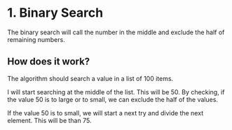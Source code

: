 # 1. Binary Search
The binary search will call the number in the middle and exclude the half of remaining numbers.


## How does it work?
The algorithm should search a value in a list of 100 items.

I will start searching at the middle of the list. This will be 50.
By checking, if the value 50 is to large or to small, we can exclude the half of the values.

If the value 50 is to small, we will start a next try and divide the next element. This will be than 75.